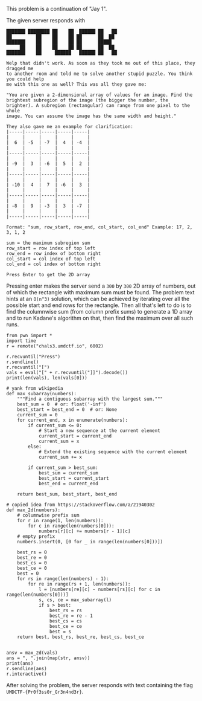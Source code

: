 This problem is a continuation of "Jay 1".

The given server responds with

```
███████ ████████ ██    ██  ██████ ██   ██ 
██         ██    ██    ██ ██      ██  ██  
███████    ██    ██    ██ ██      █████   
     ██    ██    ██    ██ ██      ██  ██  
███████    ██     ██████   ██████ ██   ██ 

Welp that didn't work. As soon as they took me out of this place, they dragged me
to another room and told me to solve another stupid puzzle. You think you could help
me with this one as well? This was all they gave me:

"You are given a 2-dimensional array of values for an image. Find the
brightest subregion of the image (the bigger the number, the brighter). A subregion (rectangular) can range from one pixel to the whole 
image. You can assume the image has the same width and height."

They also gave me an example for clarification:
|-----|-----|-----|-----|-----|
|     |     |     |     |     |
|  6  | -5  | -7  |  4  | -4  |
|     |     |     |     |     |
|-----|-----|-----|-----|-----|
|     |     |     |     |     |
| -9  |  3  | -6  |  5  |  2  |
|     |     |     |     |     |
|-----|-----|-----|-----|-----|
|     |     |     |     |     |
| -10 |  4  |  7  | -6  |  3  |
|     |     |     |     |     |
|-----|-----|-----|-----|-----|
|     |     |     |     |     |
| -8  |  9  | -3  |  3  | -7  |
|     |     |     |     |     |
|-----|-----|-----|-----|-----|

Format: "sum, row_start, row_end, col_start, col_end" Example: 17, 2, 3, 1, 2

sum = the maximum subregion sum
row_start = row index of top left
row_end = row index of bottom right
col_start = col index of top left
col_end = col index of bottom right

Press Enter to get the 2D array
```

Pressing enter makes the server send a `300` by `300` 2D array of numbers, out of which the rectangle with maximum sum must be found. The problem text hints at an `O(n^3)` solution, which can be achieved by iterating over all the possible start and end rows for the rectangle. Then all that's left to do is to find the columnwise sum (from column prefix sums) to generate a 1D array and to run Kadane's algorithm on that, then find the maximum over all such runs.

```python3
from pwn import *
import time
r = remote("chals3.umdctf.io", 6002)

r.recvuntil("Press")
r.sendline()
r.recvuntil("[")
vals = eval("[" + r.recvuntil("]]").decode())
print(len(vals), len(vals[0]))

# yank from wikipedia
def max_subarray(numbers):
    """Find a contiguous subarray with the largest sum."""
    best_sum = 0  # or: float('-inf')
    best_start = best_end = 0  # or: None
    current_sum = 0
    for current_end, x in enumerate(numbers):
        if current_sum <= 0:
            # Start a new sequence at the current element
            current_start = current_end
            current_sum = x
        else:
            # Extend the existing sequence with the current element
            current_sum += x

        if current_sum > best_sum:
            best_sum = current_sum
            best_start = current_start
            best_end = current_end

    return best_sum, best_start, best_end

# copied idea from https://stackoverflow.com/a/21940302
def max_2d(numbers):
    # columnwise prefix sum
    for r in range(1, len(numbers)):
        for c in range(len(numbers[0])):
            numbers[r][c] += numbers[r - 1][c]
    # empty prefix
    numbers.insert(0, [0 for _ in range(len(numbers[0]))])

    best_rs = 0
    best_re = 0
    best_cs = 0
    best_ce = 0
    best = 0
    for rs in range(len(numbers) - 1):
        for re in range(rs + 1, len(numbers)):
            l = [numbers[re][c] - numbers[rs][c] for c in range(len(numbers[0]))]
            s, cs, ce = max_subarray(l)
            if s > best:
                best_rs = rs
                best_re = re - 1
                best_cs = cs
                best_ce = ce
                best = s
    return best, best_rs, best_re, best_cs, best_ce


ansv = max_2d(vals)
ans = ", ".join(map(str, ansv))
print(ans)
r.sendline(ans)
r.interactive()
```

After solving the problem, the server responds with text containing the flag `UMDCTF-{Pr0f3ss0r_Gr3n4nd3r}`.
